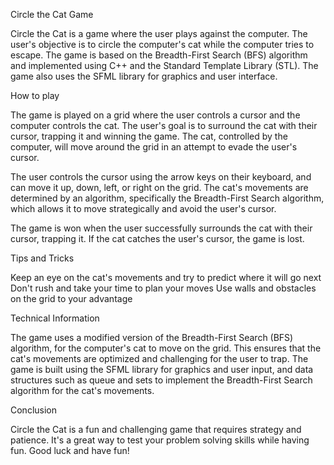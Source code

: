 Circle the Cat Game

Circle the Cat is a game where the user plays against the computer. The user's objective is to circle the computer's cat while the computer tries to escape. The game is based on the Breadth-First Search (BFS) algorithm and implemented using C++ and the Standard Template Library (STL). The game also uses the SFML library for graphics and user interface.

How to play

The game is played on a grid where the user controls a cursor and the computer controls the cat. The user's goal is to surround the cat with their cursor, trapping it and winning the game. The cat, controlled by the computer, will move around the grid in an attempt to evade the user's cursor.

The user controls the cursor using the arrow keys on their keyboard, and can move it up, down, left, or right on the grid. The cat's movements are determined by an algorithm, specifically the Breadth-First Search algorithm, which allows it to move strategically and avoid the user's cursor.

The game is won when the user successfully surrounds the cat with their cursor, trapping it. If the cat catches the user's cursor, the game is lost.

Tips and Tricks

Keep an eye on the cat's movements and try to predict where it will go next
Don't rush and take your time to plan your moves
Use walls and obstacles on the grid to your advantage

Technical Information

The game uses a modified version of the Breadth-First Search (BFS) algorithm, for the computer's cat to move on the grid. This ensures that the cat's movements are optimized and challenging for the user to trap.
The game is built using the SFML library for graphics and user input, and data structures such as queue and sets to implement the Breadth-First Search algorithm for the cat's movements.

Conclusion

Circle the Cat is a fun and challenging game that requires strategy and patience. It's a great way to test your problem solving skills while having fun. Good luck and have fun!




